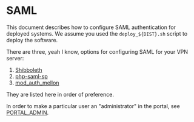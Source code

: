 # SAML

This document describes how to configure SAML authentication for deployed
systems. We assume you used the `deploy_${DIST}.sh` script to deploy the 
software. 

There are three, yeah I know, options for configuring SAML for your VPN server:

1. [Shibboleth](SHIBBOLETH_SP.md)
2. [php-saml-sp](PHP_SAML_SP.md)
3. [mod_auth_mellon](MOD_AUTH_MELLON.md)

They are listed here in order of preference.

In order to make a particular user an "administrator" in the portal, see 
[PORTAL_ADMIN](PORTAL_ADMIN.md).
